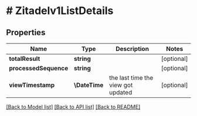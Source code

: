 # # Zitadelv1ListDetails

## Properties

Name | Type | Description | Notes
------------ | ------------- | ------------- | -------------
**totalResult** | **string** |  | [optional]
**processedSequence** | **string** |  | [optional]
**viewTimestamp** | **\DateTime** | the last time the view got updated | [optional]

[[Back to Model list]](../../README.md#models) [[Back to API list]](../../README.md#endpoints) [[Back to README]](../../README.md)
